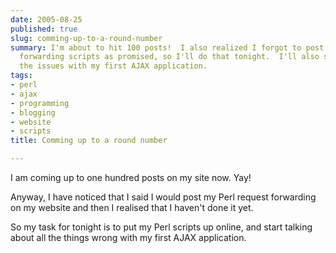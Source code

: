 ```yaml
---
date: 2005-08-25
published: true
slug: comming-up-to-a-round-number
summary: I'm about to hit 100 posts!  I also realized I forgot to post my Perl request
  forwarding scripts as promised, so I'll do that tonight.  I'll also start discussing
  the issues with my first AJAX application.
tags:
- perl
- ajax
- programming
- blogging
- website
- scripts
title: Comming up to a round number

---
```

I am coming up to one hundred posts on my site now.  Yay!<p />Anyway, I have noticed that I said I would post my Perl request forwarding on my website and then I realised that I haven't done it yet. <p />So my task for tonight is to put my Perl scripts up online, and start talking about all the things wrong with my first AJAX application.

